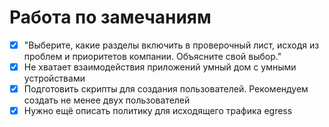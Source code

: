 # Работа по замечаниям

- [x] "Выберите, какие разделы включить в проверочный лист, исходя из проблем и приоритетов компании. Объясните свой выбор."
- [x] Не хватает взаимодействия приложений умный дом с умными устройствами
- [x] Подготовить скрипты для создания пользователей. Рекомендуем создать не менее двух пользователей
- [x] Нужно ещё описать политику для исходящего трафика egress